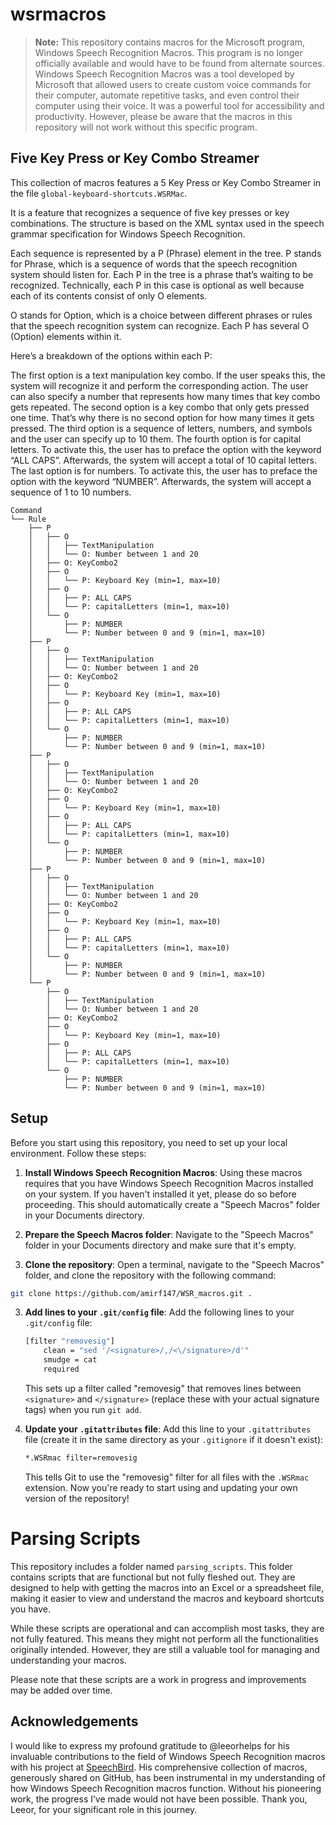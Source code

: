 
# wsrmacros

> **Note:** This repository contains macros for the Microsoft program, Windows Speech Recognition Macros. This program is no longer officially available and would have to be found from alternate sources. Windows Speech Recognition Macros was a tool developed by Microsoft that allowed users to create custom voice commands for their computer, automate repetitive tasks, and even control their computer using their voice. It was a powerful tool for accessibility and productivity. However, please be aware that the macros in this repository will not work without this specific program.

## Five Key Press or Key Combo Streamer

This collection of macros features a 5 Key Press or Key Combo Streamer in the file `global-keyboard-shortcuts.WSRMac`.

It is a feature that recognizes a sequence of five key presses or key combinations. The structure is based on the XML syntax used in the speech grammar specification for Windows Speech Recognition.

Each sequence is represented by a P (Phrase) element in the tree. P stands for Phrase, which is a sequence of words that the speech recognition system should listen for. Each P in the tree is a phrase that’s waiting to be recognized. Technically, each P in this case is optional as well because each of its contents consist of only O elements.

O stands for Option, which is a choice between different phrases or rules that the speech recognition system can recognize. Each P has several O (Option) elements within it.

Here’s a breakdown of the options within each P:

The first option is a text manipulation key combo. If the user speaks this, the system will recognize it and perform the corresponding action. The user can also specify a number that represents how many times that key combo gets repeated.
The second option is a key combo that only gets pressed one time. That’s why there is no second option for how many times it gets pressed.
The third option is a sequence of letters, numbers, and symbols and the user can specify up to 10 them.
The fourth option is for capital letters. To activate this, the user has to preface the option with the keyword “ALL CAPS”. Afterwards, the system will accept a total of 10 capital letters.
The last option is for numbers. To activate this, the user has to preface the option with the keyword “NUMBER”. Afterwards, the system will accept a sequence of 1 to 10 numbers.

```
Command
└── Rule
    ├── P
    │   ├── O
    │   │   ├── TextManipulation
    │   │   └── O: Number between 1 and 20
    │   ├── O: KeyCombo2
    │   ├── O
    │   │   └── P: Keyboard Key (min=1, max=10)
    │   ├── O
    │   │   ├── P: ALL CAPS
    │   │   └── P: capitalLetters (min=1, max=10)
    │   └── O
    │       ├── P: NUMBER
    │       └── P: Number between 0 and 9 (min=1, max=10)
    ├── P
    │   ├── O
    │   │   ├── TextManipulation
    │   │   └── O: Number between 1 and 20
    │   ├── O: KeyCombo2
    │   ├── O
    │   │   └── P: Keyboard Key (min=1, max=10)
    │   ├── O
    │   │   ├── P: ALL CAPS
    │   │   └── P: capitalLetters (min=1, max=10)
    │   └── O
    │       ├── P: NUMBER
    │       └── P: Number between 0 and 9 (min=1, max=10)
    ├── P
    │   ├── O
    │   │   ├── TextManipulation
    │   │   └── O: Number between 1 and 20
    │   ├── O: KeyCombo2
    │   ├── O
    │   │   └── P: Keyboard Key (min=1, max=10)
    │   ├── O
    │   │   ├── P: ALL CAPS
    │   │   └── P: capitalLetters (min=1, max=10)
    │   └── O
    │       ├── P: NUMBER
    │       └── P: Number between 0 and 9 (min=1, max=10)
    ├── P
    │   ├── O
    │   │   ├── TextManipulation
    │   │   └── O: Number between 1 and 20
    │   ├── O: KeyCombo2
    │   ├── O
    │   │   └── P: Keyboard Key (min=1, max=10)
    │   ├── O
    │   │   ├── P: ALL CAPS
    │   │   └── P: capitalLetters (min=1, max=10)
    │   └── O
    │       ├── P: NUMBER
    │       └── P: Number between 0 and 9 (min=1, max=10)
    └── P
        ├── O
        │   ├── TextManipulation
        │   └── O: Number between 1 and 20
        ├── O: KeyCombo2
        ├── O
        │   └── P: Keyboard Key (min=1, max=10)
        ├── O
        │   ├── P: ALL CAPS
        │   └── P: capitalLetters (min=1, max=10)
        └── O
            ├── P: NUMBER
            └── P: Number between 0 and 9 (min=1, max=10)
```

## Setup

Before you start using this repository, you need to set up your local environment. Follow these steps:

1. **Install Windows Speech Recognition Macros**: Using these macros requires that you have Windows Speech Recognition Macros installed on your system. If you haven't installed it yet, please do so before proceeding. This should automatically create a "Speech Macros" folder in your Documents directory.

2. **Prepare the Speech Macros folder**: Navigate to the "Speech Macros" folder in your Documents directory and make sure that it's empty.

3. **Clone the repository**: Open a terminal, navigate to the "Speech Macros" folder, and clone the repository with the following command:

```bash
git clone https://github.com/amirf147/WSR_macros.git .
```
3. **Add lines to your `.git/config` file**: Add the following lines to your `.git/config` file:

    ```bash
    [filter "removesig"]
        clean = "sed '/<signature>/,/<\/signature>/d'"
        smudge = cat
        required
    ```

    This sets up a filter called "removesig" that removes lines between `<signature>` and `</signature>` (replace these with your actual signature tags) when you run `git add`.

4. **Update your `.gitattributes` file**: Add this line to your `.gitattributes` file (create it in the same directory as your `.gitignore` if it doesn't exist):

    ```bash
    *.WSRmac filter=removesig
    ```

    This tells Git to use the "removesig" filter for all files with the `.WSRmac` extension.
Now you're ready to start using and updating your own version of the repository!

# Parsing Scripts

This repository includes a folder named `parsing_scripts`. This folder contains scripts that are functional but not fully fleshed out. They are designed to help with getting the macros into an Excel or a spreadsheet file, making it easier to view and understand the macros and keyboard shortcuts you have.

While these scripts are operational and can accomplish most tasks, they are not fully featured. This means they might not perform all the functionalities originally intended. However, they are still a valuable tool for managing and understanding your macros.

Please note that these scripts are a work in progress and improvements may be added over time.

## Acknowledgements

I would like to express my profound gratitude to @leeorhelps for his invaluable contributions to the field of Windows Speech Recognition macros with his project at [SpeechBird](https://github.com/leeorhelps/SpeechBird). His comprehensive collection of macros, generously shared on GitHub, has been instrumental in my understanding of how Windows Speech Recognition macros function. Without his pioneering work, the progress I’ve made would not have been possible. Thank you, Leeor, for your significant role in this journey.
